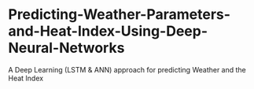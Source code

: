 # Predicting-Weather-Parameters-and-Heat-Index-Using-Deep-Neural-Networks
 A Deep Learning (LSTM & ANN) approach for predicting Weather and the Heat Index

